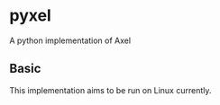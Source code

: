 # pyxel
A python implementation of Axel

## Basic
This implementation aims to be run on Linux currently.
